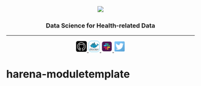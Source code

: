 <!-- ds header -->
<div align="center">
 <img src="https://avatars2.githubusercontent.com/u/47264008?s=200&v=4" width="100px">
 <h3>Data Science for Health-related Data </h3>
 <hr/>
 <a href="https://github.com/datasci4healt" target="_blank">
   <img src="https://raw.githubusercontent.com/thedatasociety/binderhub-template/master/resources/images/github-icon.png" width="30px" alt="github organization">
 </a>
 <a href="https://hub.docker.com/search?q=datasci4healt&type=image"  target="_blank" >
   <img src="https://raw.githubusercontent.com/thedatasociety/binderhub-template/master/resources/images/docker-icon.png" width="30px" alt="our docker hub organization">
 </a>
 <a href="https://datasci4health.slack.com" target="_blank" >
   <img src="https://raw.githubusercontent.com/thedatasociety/binderhub-template/master/resources/images/slack-icon.png" width="30px" alt="our slack">
 </a>
 <a href="https://twitter.com/" target="_blank">
   <img src="https://raw.githubusercontent.com/thedatasociety/binderhub-template/master/resources/images/twitter-icon.png" width="30px" alt="our twitter">
 </a>
</div>
<!-- /ds header -->


# harena-moduletemplate
